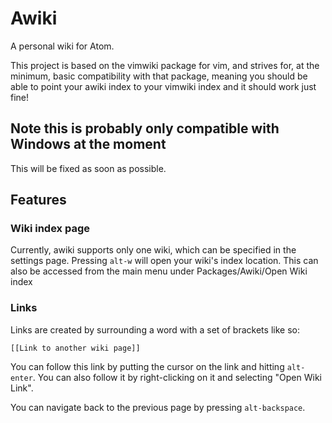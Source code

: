 # Awiki

A personal wiki for Atom.

This project is based on the vimwiki package for vim, and strives for, at the minimum, basic compatibility with that package, meaning you should be able to point your awiki index to your vimwiki index and it should work just fine!

## Note this is probably only compatible with Windows at the moment

This will be fixed as soon as possible.

## Features

### Wiki index page

Currently, awiki supports only one wiki, which can be specified in the settings page. Pressing `alt-w` will open your wiki's index location. This can also be accessed from the main menu under Packages/Awiki/Open Wiki index

### Links

Links are created by surrounding a word with a set of brackets like so:
```
[[Link to another wiki page]]
```
You can follow this link by putting the cursor on the link and hitting `alt-enter`. You can also follow it by right-clicking on it and selecting "Open Wiki Link".

You can navigate back to the previous page by pressing `alt-backspace`.
